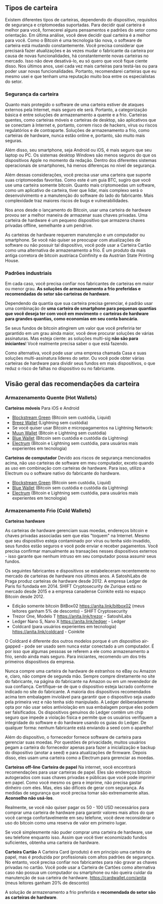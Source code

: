 ## Tipos de carteira

Existem diferentes tipos de carteiras, dependendo do dispositivo, requisitos de segurança e criptomoedas suportadas. Para decidir qual carteira é melhor para você, fornecerei alguns pensamentos e padrões do setor como orientação. Em última análise, você deve decidir qual carteira é a melhor para você. Como o Bitcoin é uma tecnologia tão nova, o software de carteira está mudando constantemente. Você precisa considerar que precisará fazer atualizações e às vezes mudar o fabricante da carteira por causa de novas funcionalidades, há constantemente novas carteiras no mercado. Isso não deve desativá-lo, eu só quero que você fique ciente disso. Nos últimos anos, usei cada vez mais carteiras para testá-las ou para poder usar novas funcionalidades. Portanto, recomendarei carteiras que eu mesmo usei e que tenham uma reputação muito boa entre os especialistas do setor.

### Segurança da carteira

Quanto mais protegido o software de uma carteira estiver de ataques externos pela Internet, mais seguro ele será. Portanto, a categorização básica é entre soluções de armazenamento a quente e a frio. Carteiras quentes, como carteiras móveis e carteiras de desktop, são aplicativos que se conectam à Internet e, portanto, correm risco de hackers, vírus ou riscos regulatórios e de contraparte. Soluções de armazenamento a frio, como carteiras de hardware, nunca estão online e, portanto, são muito mais seguras.

Além disso, seu smartphone, seja Android ou iOS, é mais seguro que seu laptop ou PC. Os sistemas desktop Windows são menos seguros do que os dispositivos Apple no momento da redação. Dentro dos diferentes sistemas operacionais de smartphones, há menos diferenças no nível de segurança.

Além dessas considerações, você precisa usar uma carteira que suporte suas criptomoedas favoritas. Como este é um guia BTC, sugiro que você use uma carteira somente bitcoin. Quanto mais criptomoedas um software, como um aplicativo de carteira, tiver que lidar, mais complexo será o desenvolvimento e a manutenção do software do lado do fabricante. Mais complexidade traz maiores riscos de bugs e vulnerabilidades.

Nos anos desde o lançamento do Bitcoin, usar uma carteira de hardware provou ser a melhor maneira de armazenar suas chaves privadas. Uma carteira de hardware é um pequeno dispositivo que armazena chaves privadas offline, semelhante a um pendrive.

As carteiras de hardware requerem manutenção e um computador ou smartphone. Se você não quiser se preocupar com atualizações de software ou não possuir tal dispositivo, você pode usar a Carteira Cartão como uma alternativa de armazenamento a frio. É um produto da mais antiga corretora de bitcoin austríaca Coinfinity e da Austrian State Printing House.

### Padrões industriais
Em cada caso, você precisa confiar nos fabricantes de carteiras em maior ou menor grau. **As soluções de armazenamento a frio preferidas e recomendadas do setor são carteiras de hardware**.

Dependendo da quantia que sua carteira precisa gerenciar, é padrão usar uma combinação de **uma carteira de smartphone para pequenas quantias que você deseja ter com você em movimento** e **carteiras de hardware para grandes quantias, como economias em seu conta bancária**.

Se seus fundos de bitcoin atingirem um valor que você preferiria ter garantido em um grau ainda maior, você deve procurar soluções de várias assinaturas. Mas esteja ciente: as soluções multi-sig **não são para iniciantes**! Você realmente precisa saber o que está fazendo.

Como alternativa, você pode usar uma empresa chamada Casa e suas soluções multi-assinatura líderes do setor. Ou você pode obter várias carteiras de hardware para dividir seus fundos em mais dispositivos, o que reduz o risco de falhas no dispositivo ou no fabricante.

## Visão geral das recomendações da carteira

### Armazenamento Quente (Hot Wallets)

**Carteiras móveis**
Para iOS e Android
* [Blockstream Green](https://blockstream.com/green/) (Bitcoin sem custódia, Liquid)
* [Breez Wallet](https://breez.technology/) (Lightning sem custódia)
* Se você quiser usar Bitcoin e micropagamentos na Lightning Network:
* [Muun Wallet](https://muun.com/) (Bitcoin e Lightning sem custódia)
* [Blue Wallet](https://bluewallet.io/) (Bitcoin sem custódia e custódia da Lightning)
* [Electrum](https://electrum.org) (Bitcoin e Lightning sem custódia, para usuários mais experientes em tecnologia)

**Carteiras de computador**
Devido aos riscos de segurança mencionados acima, não uso carteiras de software em meu computador, exceto quando as uso em combinação com carteiras de hardware. Para isso, utilizo a Electrum ou o software nativo do fabricante do hardware.

* [Blockstream Green](https://blockstream.com/green/) (Bitcoin sem custódia, Liquid)
* [Blue Wallet](https://bluewallet.io/) (Bitcoin sem custódia e custódia da Lightning)
* [Electrum](https://electrum.org) (Bitcoin e Lightning sem custódia, para usuários mais experientes em tecnologia)

### Armazenamento Frio (Cold Wallets)

**Carteiras hardware**

As carteiras de hardware gerenciam suas moedas, endereços bitcoin e chaves privadas associadas sem que elas "toquem" na Internet. Mesmo que seu dispositivo esteja contaminado por vírus ou tenha sido invadido, seus fundos estão seguros e você pode enviar e receber pagamentos. Você precisa confirmar manualmente as transações nesses dispositivos externos - isso garante que nenhum intruso em seu computador possa assumir seus fundos.

Os seguintes fabricantes e dispositivos se estabeleceram recentemente no mercado de carteiras de hardware nos últimos anos. A SatoshiLabs de Praga produz carteiras de hardware desde 2012. A empresa Ledger de Paris foi fundada em 2014. SHIFT Cryptosecurity de Zurique está no mercado desde 2015 e a empresa canadense Coinkite está no espaço Bitcoin desde 2012.

* Edição somente bitcoin BitBox02 https://anita.link/bitbox02 (meus leitores ganham 5% de desconto) - SHIFT Cryptosecurity
* Trezor One, Modelo T https://anita.link/trezor - SatoshiLabs
* Ledger Nano S, Nano X https://anita.link/ledger - Ledger
* Coldcard (para usuários experientes em tecnologia) https://anita.link/coldcard - Coinkite

O Coldcard é diferente dos outros modelos porque é um dispositivo air-gapped - pode ser usado sem nunca estar conectado a um computador. É por isso que algumas pessoas se referem a ele como armazenamento a frio, sendo ainda mais seguro. Para iniciantes, recomendo um dos três primeiros dispositivos da empresa.

Nunca compre uma carteira de hardware de estranhos no eBay ou Amazon e, claro, não compre de segunda mão. Sempre compre diretamente no site do fabricante, na página do fabricante na Amazon ou em um revendedor de sua confiança. Certifique-se de que o dispositivo esteja lacrado conforme indicado no site do fabricante. A maioria dos dispositivos recomendados acima tem embalagem inviolável para garantir que o dispositivo seja usado pela primeira vez e não tenha sido manipulado. A Ledger deliberadamente opta por não usar selos antiviolação em sua embalagem porque eles podem ser falsificados. Os dispositivos genuínos do Ledger contêm um chip seguro que impede a violação física e permite que os usuários verifiquem a integridade do software e do hardware usando os guias do Ledger. De qualquer forma: nenhum fabricante está enviando a seed com o aparelho!

Além do dispositivo, o fornecedor fornece software de carteira para gerenciar suas moedas. Por questões de privacidade, muitos usuários pegam a carteira do fornecedor apenas para fazer a inicialização e backup do dispositivo (anotar a seed) e para atualizações de firmware. Depois disso, eles usam uma carteira como a Electrum para gerenciar as moedas.

**Carteiras off-line**
**Carteira de papel**
Na internet, você encontrará recomendações para usar carteiras de papel. Eles são endereços bitcoin autogerados com suas chaves privadas e públicas que você pode imprimir em papel. Como você mesmo os gera e imprime, não precisa gastar dinheiro com eles. Mas, eles são difíceis de gerar com segurança. As medidas de segurança que você precisa tomar são extremamente altas. **Aconselho não usá-los**.

Realmente, se você não quiser pagar os 50 - 100 USD necessários para comprar uma carteira de hardware para garantir valores mais altos do que você carrega confortavelmente em seu telefone, você deve reconsiderar o uso do bitcoin como uma reserva de valor em primeiro lugar.

Se você simplesmente não puder comprar uma carteira de hardware, use seu telefone enquanto isso. Assim que você tiver economizado fundos suficientes, obtenha uma carteira de hardware.

**Carteira Cartão**
A Carteira Card (produto) é em princípio uma carteira de papel, mas é produzida por profissionais com altos padrões de segurança. No entanto, você precisa confiar nos fabricantes para não gravar as chaves privadas no cartão. Você pode usar a Carteira de Cartões como alternativa caso não possua um computador ou smartphone ou não queira cuidar da manutenção de sua carteira de hardware. https://cardwallet.com/anita (meus leitores ganham 20% de desconto)

A solução de armazenamento a frio preferida e **recomendada do setor são as carteiras de hardware**.
